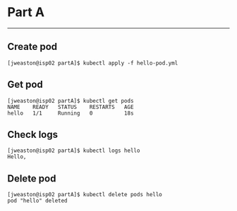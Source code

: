# Part A
---

## Create pod
```
[jweaston@isp02 partA]$ kubectl apply -f hello-pod.yml 
```

## Get pod
```
[jweaston@isp02 partA]$ kubectl get pods
NAME    READY   STATUS    RESTARTS   AGE
hello   1/1     Running   0          18s
```

## Check logs
```
[jweaston@isp02 partA]$ kubectl logs hello
Hello, 
```

## Delete pod
```
[jweaston@isp02 partA]$ kubectl delete pods hello
pod "hello" deleted
```